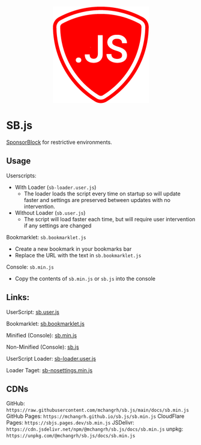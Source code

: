 <p align="center"><img src="docs/icon.png"></p>

# SB.js

[SponsorBlock](https://github.com/ajayyy/SponsorBlock) for restrictive environments.

## Usage
Userscripts:
  - With Loader (`sb-loader.user.js`)
    - The loader loads the script every time on startup so will update faster and settings are preserved between updates with no intervention.
  - Without Loader (`sb.user.js`)
    - The script will load faster each time, but will require user intervention if any settings are changed

Bookmarklet: `sb.bookmarklet.js`
- Create a new bookmark in your bookmarks bar
- Replace the URL with the text in `sb.bookmarklet.js`

Console: `sb.min.js`
- Copy the contents of `sb.min.js` or `sb.js` into the console

## Links:

UserScript: [sb.user.js](docs/sb.user.js)

Bookmarklet: [sb.bookmarklet.js](docs/sb.bookmarklet.js)

Minified (Console): [sb.min.js](docs/sb.min.js)

Non-Minified (Console): [sb.js](docs/sb.js)

UserScript Loader: [sb-loader.user.js](docs/sb-loader.user.js)

Loader Taget: [sb-nosettings.min.js](docs/sb-nosettings.min.js)

## CDNs
GitHub: `https://raw.githubusercontent.com/mchangrh/sb.js/main/docs/sb.min.js`
GitHub Pages: `https://mchangrh.github.io/sb.js/sb.min.js`
CloudFlare Pages: `https://sbjs.pages.dev/sb.min.js`
JSDelivr: `https://cdn.jsdelivr.net/npm/@mchangrh/sb.js/docs/sb.min.js`
unpkg: `https://unpkg.com/@mchangrh/sb.js/docs/sb.min.js`